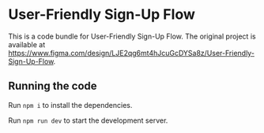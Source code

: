 
  # User-Friendly Sign-Up Flow

  This is a code bundle for User-Friendly Sign-Up Flow. The original project is available at https://www.figma.com/design/LJE2qg6mt4hJcuGcDYSa8z/User-Friendly-Sign-Up-Flow.

  ## Running the code

  Run `npm i` to install the dependencies.

  Run `npm run dev` to start the development server.
  
